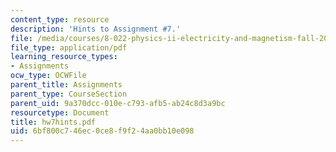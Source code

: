 ```yaml
---
content_type: resource
description: 'Hints to Assignment #7.'
file: /media/courses/8-022-physics-ii-electricity-and-magnetism-fall-2002/6bf800c746ec0ce8f9f24aa0bb10e098_hw7hints.pdf
file_type: application/pdf
learning_resource_types:
- Assignments
ocw_type: OCWFile
parent_title: Assignments
parent_type: CourseSection
parent_uid: 9a370dcc-010e-c793-afb5-ab24c8d3a9bc
resourcetype: Document
title: hw7hints.pdf
uid: 6bf800c7-46ec-0ce8-f9f2-4aa0bb10e098
---
```

